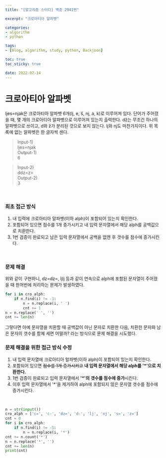 ```yaml
--- 
title: "[알고리즘 스터디] 백준 2941번" 

excerpt: "크로아티아 알파벳" 

categories: 
- algorithm
- python

tags: 
- [Blog, algorithm, study, python, Backjoon]

toc: true
toc_sticky: true

date: 2022-07-14
--- 
```


# 크로아티아 알파벳
ljes=njak은 크로아티아 알파벳 6개(lj, e, š, nj, a, k)로 이루어져 있다. 단어가 주어졌을 때, 몇 개의 크로아티아 알파벳으로 이루어져 있는지 출력한다.
dž는 무조건 하나의 알파벳으로 쓰이고, d와 ž가 분리된 것으로 보지 않는다. lj와 nj도 마찬가지이다. 위 목록에 없는 알파벳은 한 글자씩 센다.

> Input-1) <br>
ljes=njak <br>
Output-1) <br>
6

> Input-2) <br>
ddz=z= <br>
Output-2) <br>
3

<br>

### 최초 접근 방식
1. 내 입력에 크로아티아 알파벳(이하 alph)이 포함되어 있는지 확인한다.
2. 포함되어 있으면 점수를 1개 증가시키고 내 입력 문자열에서 해당 alph를 공백값으로 치환한다.
3. 1번 검증이 완료되고 남은 입력 문자열에서 공백을 없앤 후 갯수를 점수에 증가시킨다.

<br>

### 문제 해결
위와 같이 구현하니, dz=dz=, ljlj 등과 같이 연속으로 alph에 포함된 문자열이 주어졌을 때 한꺼번에 처리하는 문제가 발생하였다.

```python
for i in cro_alph:
    if n.find(i) != -1:
        n = n.replace(i, ' ')
        cnt += 1
n = n.replace(' ', '')
cnt += len(n)
```

그렇다면 아예 문자열을 치환할 때 공백값이 아닌 문자로 치환한 다음, 치환한 문자와 남은 문자의 갯수를 함께 세면 어떨까? 라는 방식으로 문제 해결을 시도했다.

### 문제 해결을 위한 접근 방식 수정
1. 내 입력 문자열에 크로아티아 알파벳(이하 alph)이 포함되어 있는지 확인한다.
2. 포함되어 있으면 ~~점수를 1개 증가시키고~~ **내 입력 문자열에서 해당 alph를 '*'으로 치환한다.**
3. 1번 검증이 완료되고 입력 문자열에서 **'*'의 갯수를 점수에 증가**시킨다.
4. 이후 입력 문자열에서 '*'을 제거하여 alph에 포함되지 않은 문자열 갯수를 점수에 증가시킨다.

<br>

```python
n = str(input())
cro_alph = ['c=', 'c-', 'dz=', 'd-', 'lj', 'nj', 's=', 'z=']
cnt = 0
for i in cro_alph:
    if n.find(i) != -1:
        n = n.replace(i, '*')
cnt += n.count('*')
n = n.replace('*', '')
cnt += len(n)
print(cnt)
```
